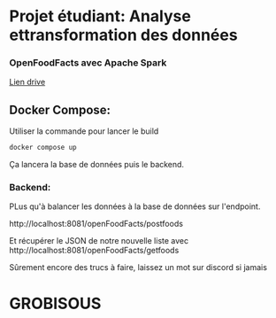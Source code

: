 # Projet étudiant: Analyse ettransformation des données
### OpenFoodFacts avec Apache Spark



[Lien drive](https://drive.google.com/drive/folders/17_dHnHPWBj9NguMgYuSA71pDa3BahoeY?usp=drive_link)


## Docker Compose:
Utiliser la commande pour lancer le build  

```bash
docker compose up
 ```
Ça lancera la base de données puis le backend.  
 ### Backend:
PLus qu'à balancer les données à la base de données sur l'endpoint.

http://localhost:8081/openFoodFacts/postfoods  

Et récupérer le JSON de notre nouvelle liste avec  
http://localhost:8081/openFoodFacts/getfoods  

Sûrement encore des trucs à faire, laissez un mot sur discord si jamais  


# GROBISOUS
